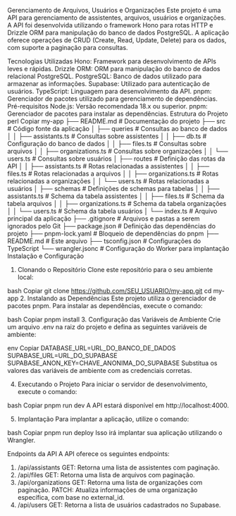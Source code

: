 Gerenciamento de Arquivos, Usuários e Organizações
Este projeto é uma API para gerenciamento de assistentes, arquivos, usuários e organizações. A API foi desenvolvida utilizando o framework Hono para rotas HTTP e Drizzle ORM para manipulação do banco de dados PostgreSQL. A aplicação oferece operações de CRUD (Create, Read, Update, Delete) para os dados, com suporte a paginação para consultas.

Tecnologias Utilizadas
Hono: Framework para desenvolvimento de APIs leves e rápidas.
Drizzle ORM: ORM para manipulação do banco de dados relacional PostgreSQL.
PostgreSQL: Banco de dados utilizado para armazenar as informações.
Supabase: Utilizado para autenticação de usuários.
TypeScript: Linguagem para desenvolvimento da API.
pnpm: Gerenciador de pacotes utilizado para gerenciamento de dependências.
Pré-requisitos
Node.js: Versão recomendada 18.x ou superior.
pnpm: Gerenciador de pacotes para instalar as dependências.
Estrutura do Projeto
perl
Copiar
my-app
├── README.md                                      # Documentação do projeto
├── src                                            # Código fonte da aplicação
│   ├── queries                                    # Consultas ao banco de dados
│   │   ├── assistants.ts                          # Consultas sobre assistentes
│   │   ├── db.ts                                  # Configuração do banco de dados
│   │   ├── files.ts                               # Consultas sobre arquivos
│   │   ├── organizations.ts                       # Consultas sobre organizações
│   │   └── users.ts                               # Consultas sobre usuários
│   ├── routes                                      # Definição das rotas da API
│   │   ├── assistants.ts                          # Rotas relacionadas a assistentes
│   │   ├── files.ts                               # Rotas relacionadas a arquivos
│   │   ├── organizations.ts                       # Rotas relacionadas a organizações
│   │   └── users.ts                               # Rotas relacionadas a usuários
│   ├── schemas                                     # Definições de schemas para tabelas
│   │   ├── assistants.ts                          # Schema da tabela assistentes
│   │   ├── files.ts                               # Schema da tabela arquivos
│   │   ├── organizations.ts                       # Schema da tabela organizações
│   │   └── users.ts                               # Schema da tabela usuários
│   └── index.ts                                   # Arquivo principal da aplicação
├── .gitignore                                     # Arquivos e pastas a serem ignorados pelo Git
├── package.json                                   # Definição das dependências do projeto
├── pnpm-lock.yaml                                 # Bloqueio de dependências do pnpm
├── README.md                                      # Este arquivo
├── tsconfig.json                                  # Configurações do TypeScript
└── wrangler.jsonc                                 # Configuração do Worker para implantação
Instalação e Configuração
1. Clonando o Repositório
Clone este repositório para o seu ambiente local:

bash
Copiar
git clone https://github.com/SEU_USUARIO/my-app.git
cd my-app
2. Instalando as Dependências
Este projeto utiliza o gerenciador de pacotes pnpm. Para instalar as dependências, execute o comando:

bash
Copiar
pnpm install
3. Configuração das Variáveis de Ambiente
Crie um arquivo .env na raiz do projeto e defina as seguintes variáveis de ambiente:

env
Copiar
DATABASE_URL=URL_DO_BANCO_DE_DADOS
SUPABASE_URL=URL_DO_SUPABASE
SUPABASE_ANON_KEY=CHAVE_ANONIMA_DO_SUPABASE
Substitua os valores das variáveis de ambiente com as credenciais corretas.

4. Executando o Projeto
Para iniciar o servidor de desenvolvimento, execute o comando:

bash
Copiar
pnpm run dev
A API estará disponível em http://localhost:4000.

5. Implantação
Para implantar a aplicação, utilize o comando:

bash
Copiar
pnpm run deploy
Isso irá implantar sua aplicação utilizando o Wrangler.

Endpoints da API
A API oferece os seguintes endpoints:

1. /api/assistants
GET: Retorna uma lista de assistentes com paginação.
2. /api/files
GET: Retorna uma lista de arquivos com paginação.
3. /api/organizations
GET: Retorna uma lista de organizações com paginação.
PATCH: Atualiza informações de uma organização específica, com base no external_id.
4. /api/users
GET: Retorna a lista de usuários cadastrados no Supabase.
